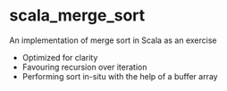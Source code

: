 # scala_merge_sort
An implementation of merge sort in Scala as an exercise

* Optimized for clarity
* Favouring recursion over iteration
* Performing sort in-situ with the help of a buffer array
